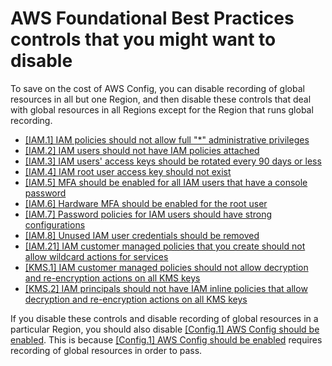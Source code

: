 # AWS Foundational Best Practices controls that you might want to disable<a name="securityhub-standards-fsbp-to-disable"></a>

To save on the cost of AWS Config, you can disable recording of global resources in all but one Region, and then disable these controls that deal with global resources in all Regions except for the Region that runs global recording\.
+ [\[IAM\.1\] IAM policies should not allow full "\*" administrative privileges](securityhub-standards-fsbp-controls.md#fsbp-iam-1)
+ [\[IAM\.2\] IAM users should not have IAM policies attached](securityhub-standards-fsbp-controls.md#fsbp-iam-2)
+ [\[IAM\.3\] IAM users' access keys should be rotated every 90 days or less](securityhub-standards-fsbp-controls.md#fsbp-iam-3)
+ [\[IAM\.4\] IAM root user access key should not exist](securityhub-standards-fsbp-controls.md#fsbp-iam-4)
+ [\[IAM\.5\] MFA should be enabled for all IAM users that have a console password](securityhub-standards-fsbp-controls.md#fsbp-iam-5)
+ [\[IAM\.6\] Hardware MFA should be enabled for the root user](securityhub-standards-fsbp-controls.md#fsbp-iam-6)
+ [\[IAM\.7\] Password policies for IAM users should have strong configurations](securityhub-standards-fsbp-controls.md#fsbp-iam-7)
+ [\[IAM\.8\] Unused IAM user credentials should be removed](securityhub-standards-fsbp-controls.md#fsbp-iam-8)
+ [\[IAM\.21\] IAM customer managed policies that you create should not allow wildcard actions for services](securityhub-standards-fsbp-controls.md#fsbp-iam-21)
+ [\[KMS\.1\] IAM customer managed policies should not allow decryption and re-encryption actions on all KMS keys](securityhub-standards-fsbp-controls.md#fsbp-kms-1)
+ [\[KMS\.2\] IAM principals should not have IAM inline policies that allow decryption and re-encryption actions on all KMS keys](securityhub-standards-fsbp-controls.md#fsbp-kms-2)

If you disable these controls and disable recording of global resources in a particular Region, you should also disable [\[Config\.1\] AWS Config should be enabled](securityhub-standards-fsbp-controls.md#fsbp-config-1)\. This is because [\[Config\.1\] AWS Config should be enabled](securityhub-standards-fsbp-controls.md#fsbp-config-1) requires recording of global resources in order to pass\.
